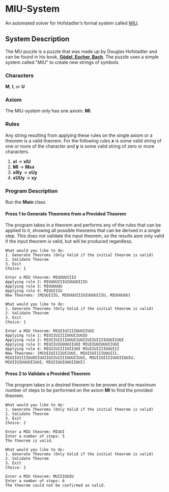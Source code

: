# MIU-System
An automated solver for Hofstadter’s formal system called [MIU](https://en.wikipedia.org/wiki/MU_puzzle).

## System Description
The MU puzzle is a puzzle that was made up by Douglas Hofstadter and can be found in his book, [**Gödel, Escher, Bach**](https://en.wikipedia.org/wiki/G%C3%B6del,_Escher,_Bache). The puzzle uses a simple system called "MIU" to create new strings of symbols. 

### Characters
**M**, **I**, or **U**

### Axiom
The MIU-system only has one axiom: **MI**.

### Rules
Any string resulting from applying these rules on the single axiom or a theorem is a valid theorem. For the following rules **x** is some valid string of one or more of the character and **y** is some valid string of zero or more characters.
1. **xI** → **xIU**
2. **MI** → **Mxx**
3. **xIIIy** → **xUy**
4. **xUUy** → **xy**

### Program Description
Run the **Main** class
#### Press **1** to Generate Theorems from a Provided Theorem
The program takes in a theorem and performs any of the rules that can be applied to it, showing all possible theorems that can be derived in a single step. This does not validate the input theorem, so the results asre only valid if the input theorem is valid, but will be produced regardless.
```
What would you like to do:
1. Generate Theorems (Only Valid if the initial theorem is valid)
2. Validate Theorem
3. Exit
Choice: 1

Enter a MIU theorem: MIUUUUIIIU
Applying rule 2: MIUUUUIIIUIUUUUIIIU
Applying rule 3: MIUUUUUU 
Applying rule 4: MIUUIIIU 
New Theorems: [MIUUIIIU, MIUUUUIIIUIUUUUIIIU, MIUUUUUU]
```
```
What would you like to do:
1. Generate Theorems (Only Valid if the initial theorem is valid)
2. Validate Theorem
3. Exit
Choice: 1

Enter a MIU theorem: MIUIIUIIIIUUUIIUUI
Applying rule 1: MIUIIUIIIIUUUIIUUIU
Applying rule 2: MIUIIUIIIIUUUIIUUIIUIIUIIIIUUUIIUUI
Applying rule 3: MIUIIUIUUUUIIUUI MIUIIUUIUUUIIUUI 
Applying rule 4: MIUIIUIIIIUIIUUI MIUIIUIIIIUUUIII 
New Theorems: [MIUIIUIIIIUIIUUI, MIUIIUIIIIUUUIII, MIUIIUIIIIUUUIIUUIIUIIUIIIIUUUIIUUI, MIUIIUIIIIUUUIIUUIU, MIUIIUIUUUUIIUUI, MIUIIUUIUUUIIUUI]
```
#### Press **2** to Validate a Provided Theorem
The program takes in a desired theorem to be proven and the maximum number of steps to be performed on the axiom **MI** to find the provided theorem.
```
What would you like to do:
1. Generate Theorems (Only Valid if the initial theorem is valid)
2. Validate Theorem
3. Exit
Choice: 2

Enter a MIU theorem: MIUUI
Enter a number of steps: 5
The theorem is valid.
```
```
What would you like to do:
1. Generate Theorems (Only Valid if the initial theorem is valid)
2. Validate Theorem
3. Exit
Choice: 2

Enter a MIU theorem: MUIIIUUIU
Enter a number of steps: 6
The theorem could not be confirmed as valid.
```
